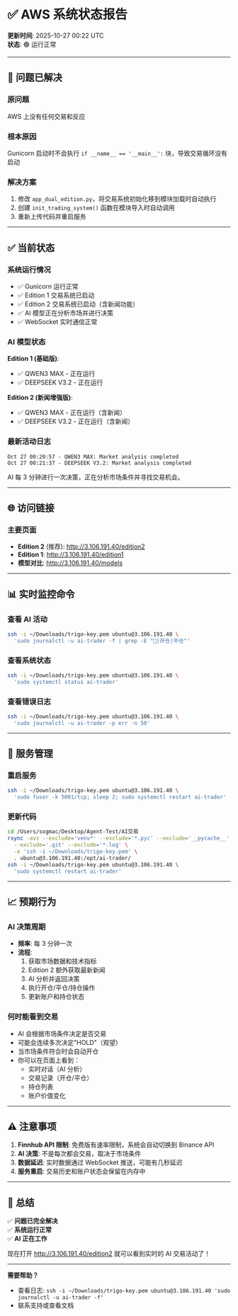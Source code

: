 # ✅ AWS 系统状态报告

**更新时间**: 2025-10-27 00:22 UTC  
**状态**: 🟢 运行正常

---

## 🎯 问题已解决

### 原问题
AWS 上没有任何交易和反应

### 根本原因
Gunicorn 启动时不会执行 `if __name__ == '__main__':` 块，导致交易循环没有启动

### 解决方案
1. 修改 `app_dual_edition.py`，将交易系统初始化移到模块加载时自动执行
2. 创建 `init_trading_system()` 函数在模块导入时自动调用
3. 重新上传代码并重启服务

---

## ✅ 当前状态

### 系统运行情况
- ✅ Gunicorn 运行正常
- ✅ Edition 1 交易系统已启动
- ✅ Edition 2 交易系统已启动（含新闻功能）
- ✅ AI 模型正在分析市场并进行决策
- ✅ WebSocket 实时通信正常

### AI 模型状态
**Edition 1 (基础版)**:
- ✅ QWEN3 MAX - 正在运行
- ✅ DEEPSEEK V3.2 - 正在运行

**Edition 2 (新闻增强版)**:
- ✅ QWEN3 MAX - 正在运行（含新闻）
- ✅ DEEPSEEK V3.2 - 正在运行（含新闻）

### 最新活动日志
```
Oct 27 00:20:57 - QWEN3 MAX: Market analysis completed
Oct 27 00:21:37 - DEEPSEEK V3.2: Market analysis completed
```

AI 每 3 分钟进行一次决策，正在分析市场条件并寻找交易机会。

---

## 🌐 访问链接

### 主要页面
- **Edition 2** (推荐): http://3.106.191.40/edition2
- **Edition 1**: http://3.106.191.40/edition1
- **模型对比**: http://3.106.191.40/models

---

## 📊 实时监控命令

### 查看 AI 活动
```bash
ssh -i ~/Downloads/trigo-key.pem ubuntu@3.106.191.40 \
  'sudo journalctl -u ai-trader -f | grep -E "💬|开仓|平仓"'
```

### 查看系统状态
```bash
ssh -i ~/Downloads/trigo-key.pem ubuntu@3.106.191.40 \
  'sudo systemctl status ai-trader'
```

### 查看错误日志
```bash
ssh -i ~/Downloads/trigo-key.pem ubuntu@3.106.191.40 \
  'sudo journalctl -u ai-trader -p err -n 50'
```

---

## 🔧 服务管理

### 重启服务
```bash
ssh -i ~/Downloads/trigo-key.pem ubuntu@3.106.191.40 \
  'sudo fuser -k 5001/tcp; sleep 2; sudo systemctl restart ai-trader'
```

### 更新代码
```bash
cd /Users/sogmac/Desktop/Agent-Test/AI交易
rsync -avz --exclude='venv*' --exclude='*.pyc' --exclude='__pycache__' \
  --exclude='.git' --exclude='*.log' \
  -e 'ssh -i ~/Downloads/trigo-key.pem' \
  . ubuntu@3.106.191.40:/opt/ai-trader/
ssh -i ~/Downloads/trigo-key.pem ubuntu@3.106.191.40 \
  'sudo systemctl restart ai-trader'
```

---

## 📈 预期行为

### AI 决策周期
- **频率**: 每 3 分钟一次
- **流程**: 
  1. 获取市场数据和技术指标
  2. Edition 2 额外获取最新新闻
  3. AI 分析并返回决策
  4. 执行开仓/平仓/持仓操作
  5. 更新账户和持仓状态

### 何时能看到交易
- AI 会根据市场条件决定是否交易
- 可能会连续多次决定"HOLD"（观望）
- 当市场条件符合时会自动开仓
- 你可以在页面上看到：
  - 实时对话（AI 分析）
  - 交易记录（开仓/平仓）
  - 持仓列表
  - 账户价值变化

---

## ⚠️ 注意事项

1. **Finnhub API 限制**: 免费版有速率限制，系统会自动切换到 Binance API
2. **AI 决策**: 不是每次都会交易，取决于市场条件
3. **数据延迟**: 实时数据通过 WebSocket 推送，可能有几秒延迟
4. **服务重启**: 交易历史和账户状态会保留在内存中

---

## 🎉 总结

✅ **问题已完全解决**  
✅ **系统运行正常**  
✅ **AI 正在工作**

现在打开 http://3.106.191.40/edition2 就可以看到实时的 AI 交易活动了！

---

**需要帮助？** 
- 查看日志: `ssh -i ~/Downloads/trigo-key.pem ubuntu@3.106.191.40 'sudo journalctl -u ai-trader -f'`
- 联系支持或查看文档





